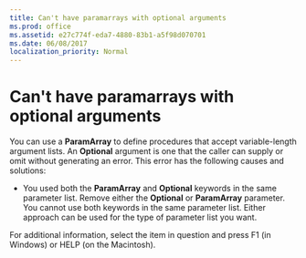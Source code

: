 ```yaml
---
title: Can't have paramarrays with optional arguments
ms.prod: office
ms.assetid: e27c774f-eda7-4880-83b1-a5f98d070701
ms.date: 06/08/2017
localization_priority: Normal
---
```



# Can't have paramarrays with optional arguments
You can use a  **ParamArray** to define procedures that accept variable-length argument lists. An **Optional** argument is one that the caller can supply or omit without generating an error. This error has the following causes and solutions:


- You used both the  **ParamArray** and **Optional** keywords in the same parameter list. Remove either the **Optional** or **ParamArray** parameter. You cannot use both keywords in the same parameter list. Either approach can be used for the type of parameter list you want.
    

For additional information, select the item in question and press F1 (in Windows) or HELP (on the Macintosh).

